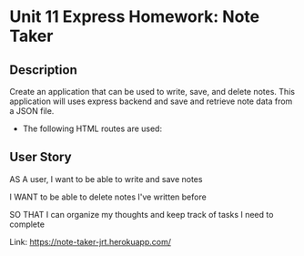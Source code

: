 # Unit 11 Express Homework: Note Taker

## Description

Create an application that can be used to write, save, and delete notes. This application will uses express backend and save and retrieve note data from a JSON file.



- The following HTML routes are used:

## User Story

AS A user, I want to be able to write and save notes

I WANT to be able to delete notes I've written before

SO THAT I can organize my thoughts and keep track of tasks I need to complete

Link: https://note-taker-jrt.herokuapp.com/

